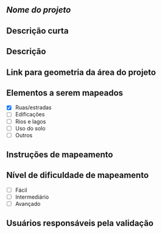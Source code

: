 <!--Nota: Todas as questões são obrigatórias -->

## *Nome do projeto*
<!--- Máximo de 130 caracteres, exemplo: Mapeamento de Hidrografia do estado de Sergipe -->


## Descrição curta
<!--- descreva em até 1500 caracteres a motivação do projeto  -->


## Descrição
<!--- Descreva o objetivo do projeto (sem limite de caracteres)  -->


## Link para geometria da área do projeto
<!--- Você pode utilizar o https://geojson.io para desenhar a área e fazer upload para algum servidor, como google drive, dropbox, gist, etc. Outra opção é indicar um elemento do OSM que delimite a área. A área não pode ser maior do que 5000km². -->


## Elementos a serem mapeados
<!--- Adicione um x entre os colchetes nos elementos que você deseja  -->
- [x] Ruas/estradas
- [ ] Edificações
- [ ] Rios e lagos
- [ ] Uso do solo
- [ ] Outros

## Instruções de mapeamento
<!--- Instruções do que deve ser mapeado e como mapear. Veja um bom exemplo em https://tasks.hotosm.org/projects/10472/tasks/  -->


## Nível de dificuldade de mapeamento
<!--- Adicione um x entre os colchetes no nível correto -->
- [ ] Fácil
- [ ] Intermediário
- [ ] Avançado

## Usuários responsáveis pela validação
<!--- Liste os nomes de usuários do OSM que serão responsáveis pela validação -->
